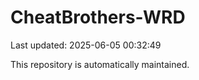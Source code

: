 # CheatBrothers-WRD

Last updated: 2025-06-05 00:32:49

This repository is automatically maintained.
